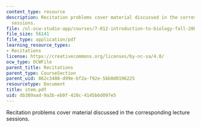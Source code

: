 ```yaml
---
content_type: resource
description: Recitation problems cover material discussed in the corresponding lecture
  sessions.
file: /ol-ocw-studio-app/courses/7-012-introduction-to-biology-fall-2004/db389aad9a3beb0f428c4145b6d097e5_stem.pdf
file_size: 56141
file_type: application/pdf
learning_resource_types:
- Recitations
license: https://creativecommons.org/licenses/by-nc-sa/4.0/
ocw_type: OCWFile
parent_title: Recitations
parent_type: CourseSection
parent_uid: 862c3488-d99e-bf2a-f92e-5bb0d0196225
resourcetype: Document
title: stem.pdf
uid: db389aad-9a3b-eb0f-428c-4145b6d097e5
---
```

Recitation problems cover material discussed in the corresponding lecture sessions.